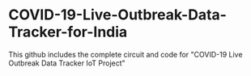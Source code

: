 # COVID-19-Live-Outbreak-Data-Tracker-for-India
This github includes the complete circuit and code for "COVID-19 Live Outbreak Data Tracker IoT Project"
